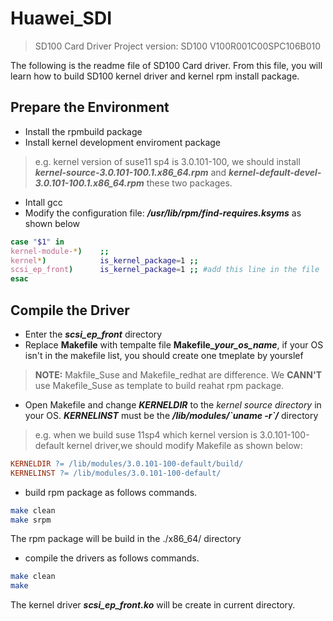 # Huawei_SDI
> SD100 Card Driver Project version: SD100 V100R001C00SPC106B010 

The following is the readme file of SD100 Card driver. From this file, you will learn how to build SD100 kernel driver and kernel rpm install package.


## Prepare the Environment
+ Install the rpmbuild package
+ Install kernel development enviroment package
> e.g. kernel version of suse11 sp4 is 3.0.101-100, we should install ***kernel-source-3.0.101-100.1.x86_64.rpm*** and ***kernel-default-devel-3.0.101-100.1.x86_64.rpm*** these two packages.
+ Intall gcc
+ Modify the configuration file: ***/usr/lib/rpm/find-requires.ksyms*** as shown below	
```Bash
case "$1" in 
kernel-module-*)    ;;
kernel*)            is_kernel_package=1 ;;  
scsi_ep_front)      is_kernel_package=1 ;; #add this line in the file  
esac
```
## Compile the Driver
+ Enter the ***scsi_ep_front*** directory
+ Replace **Makefile** with tempalte file **Makefile_*your_os_name***, if your OS isn't in the makefile list, you should create one tmeplate by yourslef
> **NOTE:** Makfile_Suse and Makefile_redhat are difference. We **CANN'T** use Makefile_Suse as template to build reahat rpm package.
+ Open Makefile and change ***KERNELDIR*** to the *kernel source directory* in your OS. ***KERNELINST*** must be the ***/lib/modules/\`uname -r\`/*** directory 
> e.g.  when we build suse 11sp4 which kernel version is 3.0.101-100-default kernel driver,we should modify Makefile as shown below:
```Makefile
KERNELDIR ?= /lib/modules/3.0.101-100-default/build/
KERNELINST ?= /lib/modules/3.0.101-100-default/
```
+ build rpm package as follows commands.

```Bash
make clean	
make srpm
```
The rpm package will be build in the ./x86_64/ directory
+ compile the drivers as follows commands.

```Bash
make clean	
make
```
The kernel driver ***scsi_ep_front.ko*** will be create in current directory.

